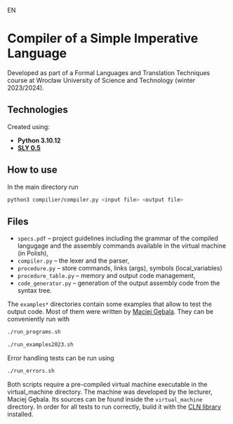 EN
# Compiler of a Simple Imperative Language
Developed as part of a Formal Languages and Translation Techniques course at Wrocław University of Science and Technology (winter 2023/2024).

## Technologies
Created using:
- **Python 3.10.12**  
- **<a href=https://pypi.org/project/sly/>SLY 0.5</a>**

## How to use
In the main directory run
```bash
python3 compilier/compiler.py <input file> <output file>
```

## Files
- `specs.pdf` – project guidelines including the grammar of the compiled langugage and the assembly commands available in the virtual machine (in Polish),
- `compiler.py` – the lexer and the parser,  
- `procedure.py` – store commands, links (args), symbols (local_variables)
- `procedure_table.py` – memory and output code management,
- `code_generator.py` – generation of the output assembly code from the syntax tree.

The `examples*` directories contain some examples that allow to test the output code. Most of them were written by <a href="https://www.cs.pwr.edu.pl/gebala">Maciej Gębala</a>. They can be conveniently run with
```bash
./run_programs.sh 
```
```bash
./run_examples2023.sh
```

Error handling tests can be run using
```bash
./run_errors.sh
```
Both scripts require a pre-compiled virtual machine executable in the virtual_machine directory. The machine was developed by the lecturer, Maciej Gębala. Its sources can be found inside the `virtual_machine` directory. In order for all tests to run correctly, build it with the <a href="https://www.ginac.de/CLN/">CLN library</a> installed.